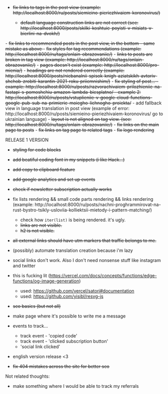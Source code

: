 - <del>fix links to tags in the post view (example: http://localhost:8000/ru/posts/siemieino-pieriezhivaiem-koronovirus/)
  - default language construction links are not correct (see: http://localhost:8000/posts/skilki-koshtuie-poyisti-v-misiats-v-bierlini-na-dvokh/)
</del>
- <del>fix links to recommended posts in the post view, in the bottom
  - same mistake as above
</del>
- <del>fix styles for tag recommendations (example: http://localhost:8000/ru/tags/onlain-obrazovaniie/)</del>
- <del>links to posts are broken in tag view (example: http://localhost:8000/ru/tags/onlain-obrazovaniie/)</del>
- <del>pages doesn't exist (example: http://localhost:8000/pro-mienia/)</del>
- <del>headings are not rendered correctly (example: http://localhost:8000/posts/niebanalnii-spisok-knigh-aziatskikh-avtoriv-shchob-zrobiti-karantin-2021-roku-priiemnishim/)</del>
- <del>fix styling of post... 
  - example: http://localhost:8000/ru/posts/razvorachivaiem-prilozhieniie-na-fastapi-s-pomoshchiu-amazon-lambda-biesplatno/
  - example 2: http://localhost:8000/ru/posts/vstuplieniie-v-google-cloud-functions-google-pub-sub-na-primierie-moiegho-lichnogho-proiekta/</del>
- add fallback view in language translation in post view (example of error: http://localhost:8000/ru/posts/siemieino-pieriezhivaiem-koronovirus/ go to ukrainian language)
- <del>layout is not aligned on tag view. (see: http://localhost:8000/ru/tags/onlain-obrazovaniie/)</del>
- <del>fix links on the main page to posts</del>
- <del>fix links on tag page to related tags</del>
- <del>fix logo rendering</del>

RELEASE 1 VERSION 


- <del>styling for code blocks</del>
- <del>add beatiful coding font in my snippets (i like Hack...)</del>
- <del>add copy to clipboard feature</del>
- <del>add google analytics and set up events</del>
- <del>check if newsletter subscription actually works </del>


- fix lists rendering && small code parts rendering && links rendering (example: http://localhost:8000/ru/posts/nachni-proghrammirovat-na-rust-bystro-tsikly-usloviia-kolliektsii-mietody-i-pattern-matching/)
  - check how `iter(list)` is being rendered. it's ugly.
  - <del>links are not visible.</del> 
  - <del>h2 is not visible.</del>
- <del>all external links should have utm markers that traffic belongs to me.</del>
- (possibly) automate translation creation because i'm lazy 
- social links don't work. Also I don't need nonsense stuff like instagram and twitter
- this is fucking lit (https://vercel.com/docs/concepts/functions/edge-functions/og-image-generation)
  - used: https://github.com/vercel/satori#documentation
  - used: https://github.com/yisibl/resvg-js
- <del>seo basics (but not all)</del>
- make page where it's possible to write me a message
- events to track...
  - track event - 'copied code'
  - track event - 'clicked subscription button'
  - 'social link clicked'
- english version release <З
- <del>fix 404 mistakes across the site for better seo</del>
  

Not related thoughts:
  - make something where I would be able to track my referrals